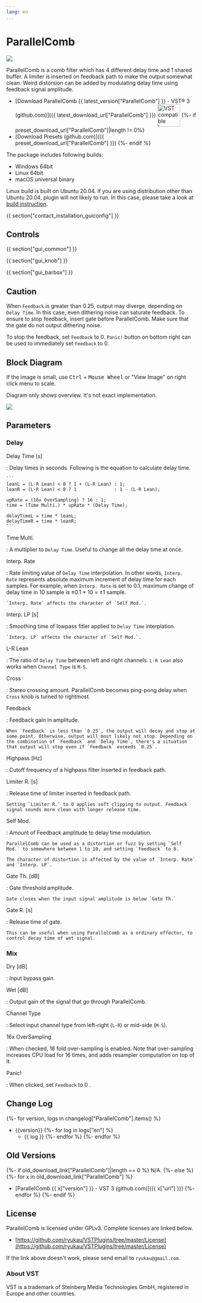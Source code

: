 ```yaml
---
lang: en
...
```


# ParallelComb
![](img/parallelcomb.png)

ParallelComb is a comb filter which has 4 different delay time and 1 shared buffer. A limiter is inserted on feedback path to make the output somewhat clean. Weird distorsion can be added by modulating delay time using feedback signal amplitude.

- [Download ParallelComb {{ latest_version["ParallelComb"] }} - VST® 3 (github.com)]({{ latest_download_url["ParallelComb"] }}) <img
  src="img/VST_Compatible_Logo_Steinberg_negative.svg"
  alt="VST compatible logo."
  width="60px"
  style="display: inline-block; vertical-align: middle;">
{%- if preset_download_url["ParallelComb"]|length != 0%}
- [Download Presets (github.com)]({{ preset_download_url["ParallelComb"] }})
{%- endif %}

The package includes following builds:

- Windows 64bit
- Linux 64bit
- macOS universal binary

Linux build is built on Ubuntu 20.04. If you are using distribution other than Ubuntu 20.04, plugin will not likely to run. In this case, please take a look at [build instruction](https://github.com/ryukau/VSTPlugins/blob/master/build_instruction.md).

{{ section["contact_installation_guiconfig"] }}

## Controls
{{ section["gui_common"] }}

{{ section["gui_knob"] }}

{{ section["gui_barbox"] }}

## Caution
When `Feedback` is greater than 0.25, output may diverge, depending on `Delay Time`. In this case, even dithering noise can saturate feedback. To ensure to stop feedback, insert gate before ParallelComb. Make sure that the gate do not output dithering noise.

To stop the feedback, set `Feedback` to 0. `Panic!` button on bottom right can be used to immediately set `Feedback` to 0.

## Block Diagram
If the image is small, use <kbd>Ctrl</kbd> + <kbd>Mouse Wheel</kbd> or "View Image" on right click menu to scale.

Diagram only shows overview. It's not exact implementation.

![](img/parallelcomb.svg)

## Parameters
### Delay
Delay Time \[s\]

:   Delay times in seconds. Following is the equation to calculate delay time.

    ```
    leanL = (L-R Lean) < 0 ? 1 + (L-R Lean) : 1;
    leanR = (L-R Lean) < 0 ? 1              : 1 - (L-R Lean);

    upRate = (16x OverSampling) ? 16 : 1;
    time = (Time Multi.) * upRate * (Delay Time);

    delayTimeL = time * leanL;
    delayTimeR = time * leanR;
    ```

Time Multi.

:   A multiplier to `Delay Time`. Useful to change all the delay time at once.

Interp. Rate

:   Rate limiting value of `Delay Time` interpolation. In other words, `Interp. Rate` represents absolute maximum increment of delay time for each samples. For example, when `Interp. Rate` is set to 0.1, maximum change of delay time in 10 sample is ±0.1 * 10 = ±1 sample.

    `Interp. Rate` affects the character of `Self Mod.`.

Interp. LP \[s\]

:   Smoothing time of lowpass fitler applied to `Delay Time` interplation.

    `Interp. LP` affects the character of `Self Mod.`.

L-R Lean

:   The ratio of `Delay Time` between left and right channels. `L-R Lean` also works when `Channel Type` is `M-S`.

Cross

:   Stereo crossing amount. ParallelComb becomes ping-pong delay when `Cross` knob is turned to rightmost.

Feedback

:   Feedback gain in amplitude.

    When `Feedback` is less than `0.25`, the output will decay and stop at some point. Otherwise, output will most likely not stop. Depending on the combination of `Feedback` and `Delay Time`, there's a situation that output will stop even if `Feedback` exceeds `0.25`.

Highpass \[Hz\]

:   Cutoff frequency of a highpass filter inserted in feedback path.

Limiter R. \[s\]

:   Release time of limiter inserted in feedback path.

    Setting `Limiter R.` to 0 applies soft clipping to output. Feedback signal sounds more clean with longer release time.

Self Mod.

:   Amount of Feedback amplitude to delay time modulation.

    ParallelComb can be used as a distortion or fuzz by setting `Self Mod.` to somewhere between 1 to 10, and setting `Feedback` to 0.

    The character of distortion is affected by the value of `Interp. Rate` and `Interp. LP`.

Gate Th. \[dB\]

:   Gate threshold amplitude.

    Gate closes when the input signal amplitude is below `Gate Th.`

Gate R. \[s\]

:   Release time of gate.

    This can be useful when using ParallelComb as a ordinary effector, to control decay time of wet signal.

### Mix

Dry \[dB\]

:   Input bypass gain.

Wet \[dB\]

:   Output gain of the signal that go through ParallelComb.

Channel Type

:   Select input channel type from left-right (`L-R`) or mid-side (`M-S`).

16x OverSampling

:   When checked, 16 fold over-sampling is enabled. Note that over-sampling increases CPU load for 16 times, and adds resampler computation on top of it.

Panic!

:   When clicked, set `Feedback` to 0 .

## Change Log
{%- for version, logs in changelog["ParallelComb"].items() %}
- {{version}}
  {%- for log in logs["en"] %}
  - {{ log }}
  {%- endfor %}
{%- endfor %}

## Old Versions
{%- if old_download_link["ParallelComb"]|length == 0 %}
N/A.
{%- else %}
  {%- for x in old_download_link["ParallelComb"] %}
- [ParallelComb {{ x["version"] }} - VST 3 (github.com)]({{ x["url"] }})
  {%- endfor %}
{%- endif %}

## License
ParallelComb is licensed under GPLv3. Complete licenses are linked below.

- [https://github.com/ryukau/VSTPlugins/tree/master/License](https://github.com/ryukau/VSTPlugins/tree/master/License)

If the link above doesn't work, please send email to `ryukau@gmail.com`.

### About VST
VST is a trademark of Steinberg Media Technologies GmbH, registered in Europe and other countries.

